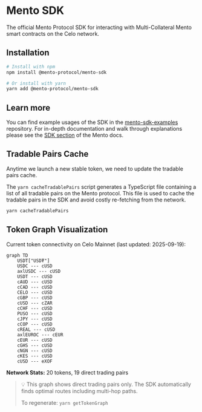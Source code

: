 # Mento SDK

The official Mento Protocol SDK for interacting with Multi-Collateral Mento smart contracts on the Celo network.

## Installation

```sh
# Install with npm
npm install @mento-protocol/mento-sdk

# Or install with yarn
yarn add @mento-protocol/mento-sdk
```

## Learn more

You can find example usages of the SDK in the [mento-sdk-examples](https://github.com/mento-protocol/mento-sdk-examples) repository. For in-depth documentation and walk through explanations please see the [SDK section](https://docs.mento.org/mento/developers/mento-sdk) of the Mento docs.

## Tradable Pairs Cache

Anytime we launch a new stable token, we need to update the tradable pairs cache.

The `yarn cacheTradablePairs` script generates a TypeScript file containing a list of all tradable pairs on the Mento protocol. This file is used to cache the tradable pairs in the SDK and avoid costly re-fetching from the network.

```sh
yarn cacheTradablePairs
```


## Token Graph Visualization

Current token connectivity on Celo Mainnet (last updated: 2025-09-19):

```mermaid
graph TD
    USDT["USD₮"]
    USDC --- cUSD
    axlUSDC --- cUSD
    USDT --- cUSD
    cAUD --- cUSD
    cCAD --- cUSD
    CELO --- cUSD
    cGBP --- cUSD
    cUSD --- cZAR
    cCHF --- cUSD
    PUSO --- cUSD
    cJPY --- cUSD
    cCOP --- cUSD
    cREAL --- cUSD
    axlEUROC --- cEUR
    cEUR --- cUSD
    cGHS --- cUSD
    cNGN --- cUSD
    cKES --- cUSD
    cUSD --- eXOF

```

**Network Stats:** 20 tokens, 19 direct trading pairs

> 💡 This graph shows direct trading pairs only. The SDK automatically finds optimal routes including multi-hop paths.
> 
> To regenerate: `yarn getTokenGraph`


